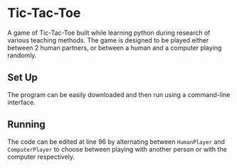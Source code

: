 # Tic-Tac-Toe
A game of Tic-Tac-Toe built while learning python during research of various teaching methods. The game is designed to be played either between 2 human partners, or between a human and a computer playing randomly.

## Set Up
The program can be easily downloaded and then run using a command-line interface.

## Running
The code can be edited at line 96 by alternating between `HumanPlayer` and `ComputerPlayer` to choose between playing with another person or with the computer respectively.
